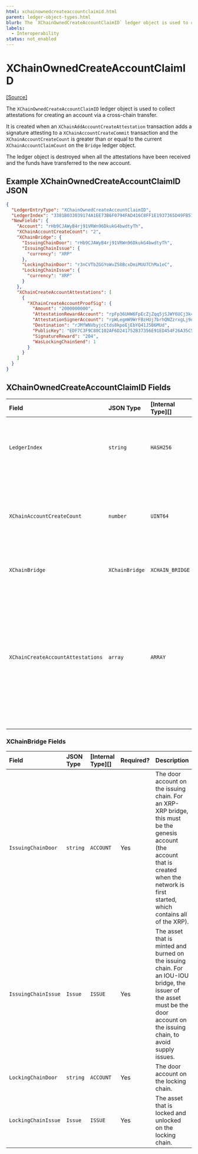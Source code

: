 ```yaml
---
html: xchainownedcreateaccountclaimid.html
parent: ledger-object-types.html
blurb: The `XChainOwnedCreateAccountClaimID` ledger object is used to collect attestations for creating an account via a cross-chain transfer. 
labels:
  - Interoperability
status: not_enabled
---
```

# XChainOwnedCreateAccountClaimID
[[Source]](https://github.com/seelabs/rippled/blob/xchain/src/ripple/protocol/impl/LedgerFormats.cpp#L297-L308 "Source")

The `XChainOwnedCreateAccountClaimID` ledger object is used to collect attestations for creating an account via a cross-chain transfer.

It is created when an `XChainAddAccountCreateAttestation` transaction adds a signature attesting to a `XChainAccountCreateCommit` transaction and the `XChainAccountCreateCount` is greater than or equal to the current `XChainAccountClaimCount` on the `Bridge` ledger object.

The ledger object is destroyed when all the attestations have been received and the funds have transferred to the new account.


## Example XChainOwnedCreateAccountClaimID JSON

```json
{
  "LedgerEntryType": "XChainOwnedCreateAccountClaimID",
  "LedgerIndex": "3381B033039174A1EE73B6F0794FAD416C8FF1E1937365D49FB5151E3B3025B2",
  "NewFields": {
    "Account": "rHb9CJAWyB4rj91VRWn96DkukG4bwdtyTh",
    "XChainAccountCreateCount": "2",
    "XChainBridge": {
      "IssuingChainDoor": "rHb9CJAWyB4rj91VRWn96DkukG4bwdtyTh",
      "IssuingChainIssue": {
        "currency": "XRP"
      },
      "LockingChainDoor": "r3nCVTbZGGYoWvZ58BcxDmiMUU7ChMa1eC",
      "LockingChainIssue": {
        "currency": "XRP"
      }
    },
    "XChainCreateAccountAttestations": [
      {
        "XChainCreateAccountProofSig": {
          "Amount": "2000000000",
          "AttestationRewardAccount": "rpFp36UHW6FpEcZjZqq5jSJWY6UCj3k4Es",
          "AttestationSignerAccount": "rpWLegmW9WrFBzHUj7brhQNZzrxgLj9oxw",
          "Destination": "rJMfWNVbyjcCtds8kpoEjEbYQ41J5B6MUd",
          "PublicKey": "EDF7C3F9C80C102AF6D241752B37356E91ED454F26A35C567CF6F8477960F66614",
          "SignatureReward": "204",
          "WasLockingChainSend": 1
        }
      }
    ]
  }
}
```


## XChainOwnedCreateAccountClaimID Fields

| Field                             | JSON Type      | [Internal Type][] | Required? | Description |
|:----------------------------------|:---------------|:------------------|:----------|:------------|
| `LedgerIndex`                     | `string`       | `HASH256`         | Yes       | The ledger index is a hash of a unique prefix for `XChainOwnedClaimID`s, the actual `XChainClaimID` value, and the fields in `XChainBridge`. |
| `XChainAccountCreateCount`        | `number`       | `UINT64`          | Yes       | An integer that determines the order that accounts created through cross-chain transfers must be performed. Smaller numbers must execute before larger numbers. |
| `XChainBridge`                    | `XChainBridge` | `XCHAIN_BRIDGE`   | Yes       | The door accounts and assets of the bridge this object correlates to. |
| `XChainCreateAccountAttestations` | `array`        | `ARRAY`           | Yes       | Attestations collected from the witness servers. This includes the parameters needed to recreate the message that was signed, including the amount, destination, signature reward amount, and reward account for that signature. With the exception of the reward account, all signatures must sign the message created with common parameters. |


### XChainBridge Fields

| Field               | JSON Type | [Internal Type][] | Required? | Description     |
|:--------------------|:----------|:------------------|:----------|:----------------|
| `IssuingChainDoor`  | `string`  | `ACCOUNT`         | Yes       | The door account on the issuing chain. For an XRP-XRP bridge, this must be the genesis account (the account that is created when the network is first started, which contains all of the XRP). |
| `IssuingChainIssue` | `Issue`   | `ISSUE`           | Yes       | The asset that is minted and burned on the issuing chain. For an IOU-IOU bridge, the issuer of the asset must be the door account on the issuing chain, to avoid supply issues. |
| `LockingChainDoor`  | `string`  | `ACCOUNT`         | Yes       | The door account on the locking chain. |
| `LockingChainIssue` | `Issue`   | `ISSUE`           | Yes       | The asset that is locked and unlocked on the locking chain. |
